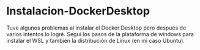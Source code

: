 # Instalacion-DockerDesktop
Tuve algunos problemas al instalar el Docker Desktop pero después de varios intentos lo logré. Seguí los pasos de la plataforma de windows para instalar el WSL y también la distribución de Linux (en mi caso Ubuntu). 
